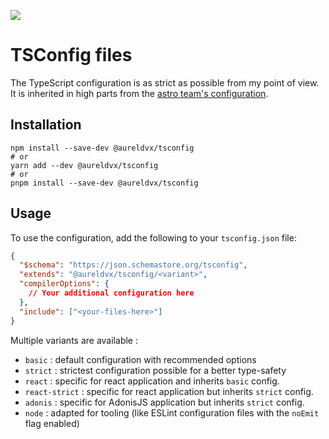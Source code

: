 ![](https://static.aureldvx.fr/oss/aureldvx/configs/banner.webp)

# TSConfig files

The TypeScript configuration is as strict as possible from my point of view. It is inherited in high parts from the [astro team's configuration](https://github.com/withastro/astro/tree/main/packages/astro/tsconfigs).

## Installation

```shell
npm install --save-dev @aureldvx/tsconfig
# or
yarn add --dev @aureldvx/tsconfig
# or
pnpm install --save-dev @aureldvx/tsconfig
```

## Usage

To use the configuration, add the following to your `tsconfig.json` file:

```json
{
  "$schema": "https://json.schemastore.org/tsconfig",
  "extends": "@aureldvx/tsconfig/<variant>",
  "compilerOptions": {
    // Your additional configuration here
  },
  "include": ["<your-files-here>"]
}
```

Multiple variants are available :

- `basic` : default configuration with recommended options
- `strict` : strictest configuration possible for a better type-safety
- `react` : specific for react application and inherits `basic` config.
- `react-strict` : specific for react application but inherits `strict` config.
- `adonis` : specific for AdonisJS application but inherits `strict` config.
- `node` : adapted for tooling (like ESLint configuration files with the `noEmit` flag enabled)
